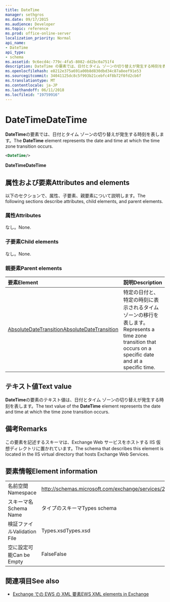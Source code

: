 ```yaml
---
title: DateTime
manager: sethgros
ms.date: 09/17/2015
ms.audience: Developer
ms.topic: reference
ms.prod: office-online-server
localization_priority: Normal
api_name:
- DateTime
api_type:
- schema
ms.assetid: 9c6ecd4c-779c-4fa5-8082-dd2bc0a751f4
description: DateTime の要素では、日付とタイム ゾーンの切り替えが発生する時刻を表します。
ms.openlocfilehash: e8212e375a691a00b8d830dbd34c87a8eef91e53
ms.sourcegitcommit: 34041125dc8c5f993b21cebfc4f8b72f0fd2cb6f
ms.translationtype: MT
ms.contentlocale: ja-JP
ms.lasthandoff: 06/11/2018
ms.locfileid: "19759916"
---
```

# <a name="datetime"></a><span data-ttu-id="6b411-103">DateTime</span><span class="sxs-lookup"><span data-stu-id="6b411-103">DateTime</span></span>

<span data-ttu-id="6b411-104">**DateTime**の要素では、日付とタイム ゾーンの切り替えが発生する時刻を表します。</span><span class="sxs-lookup"><span data-stu-id="6b411-104">The **DateTime** element represents the date and time at which the time zone transition occurs.</span></span> 
  
```xml
<DateTime/>
```

<span data-ttu-id="6b411-105">**DateTime**</span><span class="sxs-lookup"><span data-stu-id="6b411-105">**DateTime**</span></span>

## <a name="attributes-and-elements"></a><span data-ttu-id="6b411-106">属性および要素</span><span class="sxs-lookup"><span data-stu-id="6b411-106">Attributes and elements</span></span>

<span data-ttu-id="6b411-107">以下のセクションで、属性、子要素、親要素について説明します。</span><span class="sxs-lookup"><span data-stu-id="6b411-107">The following sections describe attributes, child elements, and parent elements.</span></span>
  
### <a name="attributes"></a><span data-ttu-id="6b411-108">属性</span><span class="sxs-lookup"><span data-stu-id="6b411-108">Attributes</span></span>

<span data-ttu-id="6b411-109">なし。</span><span class="sxs-lookup"><span data-stu-id="6b411-109">None.</span></span>
  
### <a name="child-elements"></a><span data-ttu-id="6b411-110">子要素</span><span class="sxs-lookup"><span data-stu-id="6b411-110">Child elements</span></span>

<span data-ttu-id="6b411-111">なし。</span><span class="sxs-lookup"><span data-stu-id="6b411-111">None.</span></span>
  
### <a name="parent-elements"></a><span data-ttu-id="6b411-112">親要素</span><span class="sxs-lookup"><span data-stu-id="6b411-112">Parent elements</span></span>

|<span data-ttu-id="6b411-113">**要素**</span><span class="sxs-lookup"><span data-stu-id="6b411-113">**Element**</span></span>|<span data-ttu-id="6b411-114">**説明**</span><span class="sxs-lookup"><span data-stu-id="6b411-114">**Description**</span></span>|
|:-----|:-----|
|[<span data-ttu-id="6b411-115">AbsoluteDateTransition</span><span class="sxs-lookup"><span data-stu-id="6b411-115">AbsoluteDateTransition</span></span>](absolutedatetransition.md) <br/> |<span data-ttu-id="6b411-116">特定の日付と、特定の時刻に表示されるタイム ゾーンの移行を表します。</span><span class="sxs-lookup"><span data-stu-id="6b411-116">Represents a time zone transition that occurs on a specific date and at a specific time.</span></span>  <br/> |
   
## <a name="text-value"></a><span data-ttu-id="6b411-117">テキスト値</span><span class="sxs-lookup"><span data-stu-id="6b411-117">Text value</span></span>

<span data-ttu-id="6b411-118">**DateTime**の要素のテキスト値は、日付とタイム ゾーンの切り替えが発生する時刻を表します。</span><span class="sxs-lookup"><span data-stu-id="6b411-118">The text value of the **DateTime** element represents the date and time at which the time zone transition occurs.</span></span> 
  
## <a name="remarks"></a><span data-ttu-id="6b411-119">備考</span><span class="sxs-lookup"><span data-stu-id="6b411-119">Remarks</span></span>

<span data-ttu-id="6b411-120">この要素を記述するスキーマは、Exchange Web サービスをホストする IIS 仮想ディレクトリに置かれています。</span><span class="sxs-lookup"><span data-stu-id="6b411-120">The schema that describes this element is located in the IIS virtual directory that hosts Exchange Web Services.</span></span>
  
## <a name="element-information"></a><span data-ttu-id="6b411-121">要素情報</span><span class="sxs-lookup"><span data-stu-id="6b411-121">Element information</span></span>

|||
|:-----|:-----|
|<span data-ttu-id="6b411-122">名前空間</span><span class="sxs-lookup"><span data-stu-id="6b411-122">Namespace</span></span>  <br/> |http://schemas.microsoft.com/exchange/services/2006/types  <br/> |
|<span data-ttu-id="6b411-123">スキーマ名</span><span class="sxs-lookup"><span data-stu-id="6b411-123">Schema Name</span></span>  <br/> |<span data-ttu-id="6b411-124">タイプのスキーマ</span><span class="sxs-lookup"><span data-stu-id="6b411-124">Types schema</span></span>  <br/> |
|<span data-ttu-id="6b411-125">検証ファイル</span><span class="sxs-lookup"><span data-stu-id="6b411-125">Validation File</span></span>  <br/> |<span data-ttu-id="6b411-126">Types.xsd</span><span class="sxs-lookup"><span data-stu-id="6b411-126">Types.xsd</span></span>  <br/> |
|<span data-ttu-id="6b411-127">空に設定可能</span><span class="sxs-lookup"><span data-stu-id="6b411-127">Can be Empty</span></span>  <br/> |<span data-ttu-id="6b411-128">False</span><span class="sxs-lookup"><span data-stu-id="6b411-128">False</span></span>  <br/> |
   
## <a name="see-also"></a><span data-ttu-id="6b411-129">関連項目</span><span class="sxs-lookup"><span data-stu-id="6b411-129">See also</span></span>

- [<span data-ttu-id="6b411-130">Exchange での EWS の XML 要素</span><span class="sxs-lookup"><span data-stu-id="6b411-130">EWS XML elements in Exchange</span></span>](ews-xml-elements-in-exchange.md)

